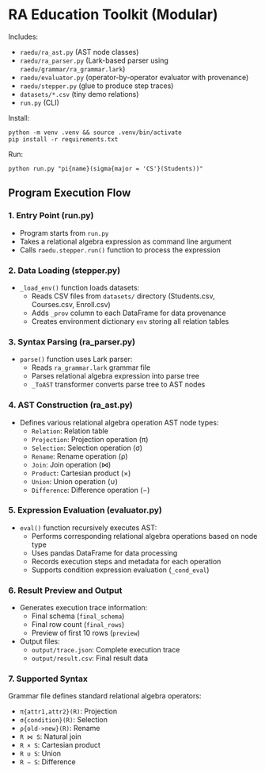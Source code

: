 # RA Education Toolkit (Modular)

Includes:
- `raedu/ra_ast.py`  (AST node classes)
- `raedu/ra_parser.py` (Lark-based parser using `raedu/grammar/ra_grammar.lark`)
- `raedu/evaluator.py` (operator-by-operator evaluator with provenance)
- `raedu/stepper.py` (glue to produce step traces)
- `datasets/*.csv` (tiny demo relations)
- `run.py` (CLI)

Install:
```
python -m venv .venv && source .venv/bin/activate
pip install -r requirements.txt
```

Run:
```
python run.py "pi{name}(sigma{major = 'CS'}(Students))"
```

## Program Execution Flow

### 1. **Entry Point (run.py)**
- Program starts from `run.py`
- Takes a relational algebra expression as command line argument
- Calls `raedu.stepper.run()` function to process the expression

### 2. **Data Loading (stepper.py)**
- `_load_env()` function loads datasets:
  - Reads CSV files from `datasets/` directory (Students.csv, Courses.csv, Enroll.csv)
  - Adds `_prov` column to each DataFrame for data provenance
  - Creates environment dictionary `env` storing all relation tables

### 3. **Syntax Parsing (ra_parser.py)**
- `parse()` function uses Lark parser:
  - Reads `ra_grammar.lark` grammar file
  - Parses relational algebra expression into parse tree
  - `_ToAST` transformer converts parse tree to AST nodes

### 4. **AST Construction (ra_ast.py)**
- Defines various relational algebra operation AST node types:
  - `Relation`: Relation table
  - `Projection`: Projection operation (π)
  - `Selection`: Selection operation (σ)
  - `Rename`: Rename operation (ρ)
  - `Join`: Join operation (⋈)
  - `Product`: Cartesian product (×)
  - `Union`: Union operation (∪)
  - `Difference`: Difference operation (−)

### 5. **Expression Evaluation (evaluator.py)**
- `eval()` function recursively executes AST:
  - Performs corresponding relational algebra operations based on node type
  - Uses pandas DataFrame for data processing
  - Records execution steps and metadata for each operation
  - Supports condition expression evaluation (`_cond_eval`)

### 6. **Result Preview and Output**
- Generates execution trace information:
  - Final schema (`final_schema`)
  - Final row count (`final_rows`)
  - Preview of first 10 rows (`preview`)
- Output files:
  - `output/trace.json`: Complete execution trace
  - `output/result.csv`: Final result data

### 7. **Supported Syntax**
Grammar file defines standard relational algebra operators:
- `π{attr1,attr2}(R)`: Projection
- `σ{condition}(R)`: Selection
- `ρ{old->new}(R)`: Rename
- `R ⋈ S`: Natural join
- `R × S`: Cartesian product
- `R ∪ S`: Union
- `R − S`: Difference


